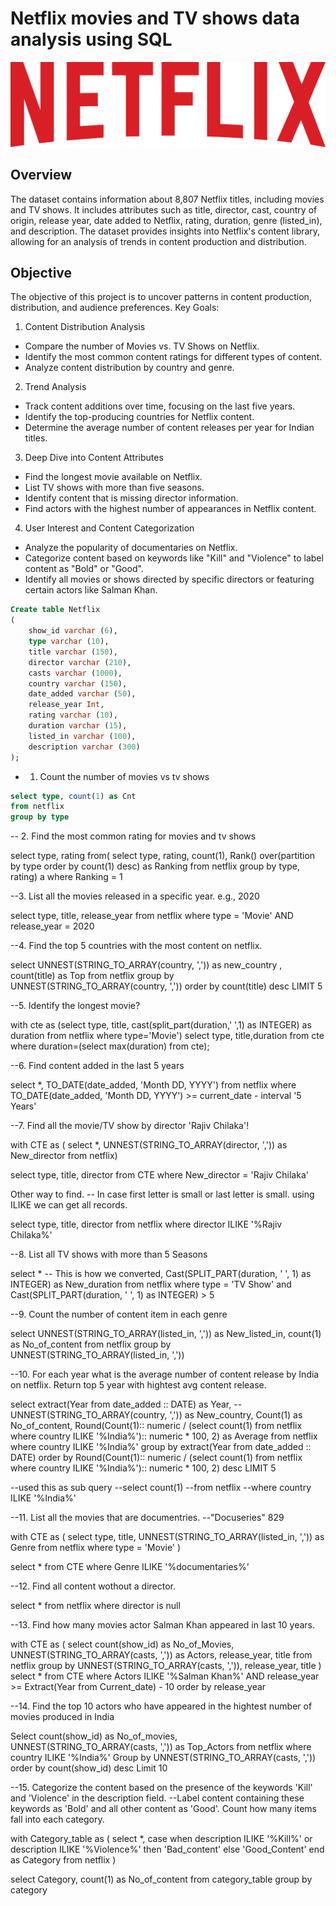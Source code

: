 # Netflix movies and TV shows data analysis using SQL
![Alt text](Netflix_2015_logo.svg.png)

## Overview
The dataset contains information about 8,807 Netflix titles, including movies and TV shows. It includes attributes such as title, director, cast, country of origin, release year, date added to Netflix, rating, duration, genre (listed_in), and description. The dataset provides insights into Netflix's content library, allowing for an analysis of trends in content production and distribution.

## Objective
The objective of this project is to uncover patterns in content production, distribution, and audience preferences.
Key Goals:
1. Content Distribution Analysis
 - Compare the number of Movies vs. TV Shows on Netflix.
 - Identify the most common content ratings for different types of content.
 - Analyze content distribution by country and genre.

2. Trend Analysis
 - Track content additions over time, focusing on the last five years.
 - Identify the top-producing countries for Netflix content.
 - Determine the average number of content releases per year for Indian titles.

3. Deep Dive into Content Attributes
 - Find the longest movie available on Netflix.
 - List TV shows with more than five seasons.
 - Identify content that is missing director information.
 - Find actors with the highest number of appearances in Netflix content.

4. User Interest and Content Categorization
 - Analyze the popularity of documentaries on Netflix.
 - Categorize content based on keywords like "Kill" and "Violence" to label content as "Bold" or "Good".
 - Identify all movies or shows directed by specific directors or featuring certain actors like Salman Khan.

```SQL
Create table Netflix
(
	show_id	varchar (6),
	type varchar (10),
	title varchar (150),
	director varchar (210),
	casts varchar (1000),
	country varchar (150),
	date_added varchar (50),
	release_year Int,
	rating varchar (10),
	duration varchar (15),
	listed_in varchar (100),
	description varchar (300)
);
```

- 1. Count the number of movies vs tv shows
```SQL
select type, count(1) as Cnt
from netflix
group by type
```
-- 2. Find the most common rating for movies and tv shows

select type, rating
from(
select type, rating, count(1),
Rank() over(partition by type order by count(1) desc) as Ranking
from netflix
group by type, rating) a
where Ranking = 1

--3. List all the movies released in a specific year. e.g., 2020


select type, title, release_year
from netflix
where type = 'Movie' AND release_year = 2020

--4. Find the top 5 countries with the most content on netflix.

select 
UNNEST(STRING_TO_ARRAY(country, ',')) as new_country
, count(title) as Top
from netflix
group by UNNEST(STRING_TO_ARRAY(country, ','))
order by count(title) desc
LIMIT 5


--5. Identify the longest movie?

with cte as
(select type,
	title,
	cast(split_part(duration,' ',1) as INTEGER) as duration
from netflix
where type='Movie')
select type, title,duration
from cte
where duration=(select max(duration)
from cte);

--6. Find content added in the last 5 years

select *,
TO_DATE(date_added, 'Month DD, YYYY')
from netflix
where TO_DATE(date_added, 'Month DD, YYYY') >= current_date - interval '5 Years'

--7. Find all the movie/TV show by director 'Rajiv Chilaka'!

with CTE as (
select *, UNNEST(STRING_TO_ARRAY(director, ',')) as New_director
from netflix)

select type, title, director
from CTE
where New_director = 'Rajiv Chilaka'

Other way to find. -- In case first letter is small or last letter is small. using ILIKE we can get all records.

select type, title, director
from netflix
where director ILIKE '%Rajiv Chilaka%'

--8. List all TV shows with more than 5 Seasons

select * -- This is how we converted, Cast(SPLIT_PART(duration, ' ', 1) as INTEGER) as New_duration
from netflix
where type = 'TV Show' and Cast(SPLIT_PART(duration, ' ', 1) as INTEGER) > 5

--9. Count the number of content item in each genre

select
UNNEST(STRING_TO_ARRAY(listed_in, ',')) as New_listed_in, count(1) as No_of_content
from netflix
group by UNNEST(STRING_TO_ARRAY(listed_in, ','))

--10. For each year what is the average number of content release by India on netflix. Return top 5 year with hightest avg content release.


select extract(Year from date_added :: DATE) as Year, --UNNEST(STRING_TO_ARRAY(country, ',')) as New_country,
Count(1) as No_of_content, Round(Count(1):: numeric / (select count(1) from netflix where country ILIKE '%India%'):: numeric * 100, 2) as Average
from netflix
where country ILIKE '%India%'
group by extract(Year from date_added :: DATE)
order by Round(Count(1):: numeric / (select count(1) from netflix where country ILIKE '%India%'):: numeric * 100, 2) desc
LIMIT 5

--used this as sub query 
--select count(1)
--from netflix
--where country ILIKE '%India%'

--11. List all the movies that are documentries.
--"Docuseries" 829

with CTE as (
select type, title,
UNNEST(STRING_TO_ARRAY(listed_in, ',')) as Genre
from netflix
where type = 'Movie'
)

select *
from CTE
where Genre ILIKE '%documentaries%'

--12. Find all content wothout a director.

select *
from netflix
where director is null

--13. Find how many movies actor Salman Khan appeared in last 10 years.

with CTE as (
select count(show_id) as No_of_Movies, UNNEST(STRING_TO_ARRAY(casts, ',')) as Actors, release_year, title
from netflix
group by UNNEST(STRING_TO_ARRAY(casts, ',')), release_year, title
)
select *
from CTE
where Actors ILIKE '%Salman Khan%' AND release_year >= Extract(Year from Current_date) - 10
order by release_year


--14. Find the top 10 actors who have appeared in the hightest number of movies produced in India

Select count(show_id) as No_of_movies, UNNEST(STRING_TO_ARRAY(casts, ',')) as Top_Actors
from netflix
where country ILIKE '%India%'
Group by UNNEST(STRING_TO_ARRAY(casts, ','))
order by count(show_id) desc
Limit 10


--15. Categorize the content based on the presence of the keywords 'Kill' and 'Violence' in the description field. 
--Label content containing these keywords as 'Bold' and all other content as 'Good'. Count how many items fall into each category.

with Category_table as (
select *, case when description ILIKE '%Kill%' or description ILIKE '%Violence%' then 'Bad_content' else 'Good_Content' end as Category
from netflix
)

select Category, count(1) as No_of_content
from category_table
group by category
